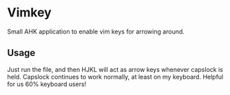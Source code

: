 # Vimkey
Small AHK application to enable vim keys for arrowing around. 

## Usage

Just run the file, and then HJKL will act as arrow keys whenever capslock is held. Capslock continues to work normally, at least on my keyboard. Helpful for us 60% keyboard users!
